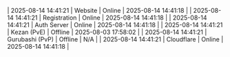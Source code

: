 | 2025-08-14 14:41:21 | Website | Online | 2025-08-14 14:41:18 |
| 2025-08-14 14:41:21 | Registration | Online | 2025-08-14 14:41:18 |
| 2025-08-14 14:41:21 | Auth Server | Online | 2025-08-14 14:41:18 |
| 2025-08-14 14:41:21 | Kezan (PvE) | Offline | 2025-08-03 17:58:02 |
| 2025-08-14 14:41:21 | Gurubashi (PvP) | Offline | N/A |
| 2025-08-14 14:41:21 | Cloudflare | Online | 2025-08-14 14:41:18 |
